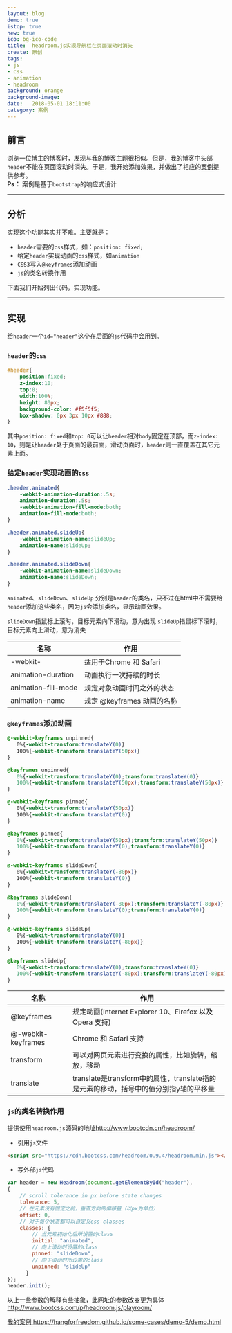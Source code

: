 ```yaml
---
layout: blog
demo: true
istop: true
new: true
ico: bg-ico-code
title:  headroom.js实现导航栏在页面滚动时消失
create: 原创
tags:
- js
- css
- animation
- headroom
background: orange
background-image: 
date:   2018-05-01 18:11:00
category: 案例
---
```


## 前言

浏览一位博主的博客时，发现与我的博客主题很相似。但是，我的博客中头部``header``不能在页面滚动时消失。于是，我开始添加效果，并做出了相应的<a href="https://hangforfreedom.github.io/some-cases/demo-5/demo.html" target="_blank">案例</a>提供参考。  
<strong>Ps：</strong> 案例是基于``bootstrap``的响应式设计

---
## 分析

实现这个功能其实并不难。主要就是：  

- ``header``需要的``css``样式，如：``position: fixed;``
- 给定``header``实现动画的``css``样式，如``animation``
- ``CSS3``写入``@keyframes``添加动画
- ``js``的类名转换作用

下面我们开始列出代码，实现功能。

---
## 实现

给``header``一个``id="header"``这个在后面的``js``代码中会用到。  


### ``header``的``css``

```css
#header{
    position:fixed;
    z-index:10;
    top:0;
    width:100%;
    height: 80px;
    background-color: #f5f5f5;
    box-shadow: 0px 3px 10px #888;
}
```

其中``position: fixed``和``top: 0``可以让``header``相对``body``固定在顶部，而``z-index: 10``，则是让``header``处于页面的最前面，滑动页面时，``header``则一直覆盖在其它元素上面。


### 给定``header``实现动画的``css``

```css
.header.animated{
    -webkit-animation-duration:.5s;
    animation-duration:.5s;
    -webkit-animation-fill-mode:both;
    animation-fill-mode:both;
}

.header.animated.slideUp{
    -webkit-animation-name:slideUp;
    animation-name:slideUp;
}

.header.animated.slideDown{
    -webkit-animation-name:slideDown;
    animation-name:slideDown;
}
```

``animated``、``slideDown``、``slideUp`` 分别是``header``的类名，只不过在html中不需要给``header``添加这些类名，因为``js``会添加类名，显示动画效果。

``slideDown``指鼠标上滚时，目标元素向下滑动，意为出现
``slideUp``指鼠标下滚时，目标元素向上滑动，意为消失

|         名称        |            作用            |
|---------------------|----------------------------|
| -webkit-            | 适用于Chrome 和 Safari     |
| animation-duration  | 动画执行一次持续的时长     |
| animation-fill-mode | 规定对象动画时间之外的状态 |
| animation-name      | 规定 @keyframes 动画的名称 |


### ``@keyframes``添加动画

 ```css
@-webkit-keyframes unpinned{
    0%{-webkit-transform:translateY(0)}
    100%{-webkit-transform:translateY(50px)}
}

@keyframes unpinned{
    0%{-webkit-transform:translateY(0);transform:translateY(0)}
    100%{-webkit-transform:translateY(50px);transform:translateY(50px)}
}

@-webkit-keyframes pinned{
    0%{-webkit-transform:translateY(50px)}
    100%{-webkit-transform:translateY(0)}
}

@keyframes pinned{
    0%{-webkit-transform:translateY(50px);transform:translateY(50px)}
    100%{-webkit-transform:translateY(0);transform:translateY(0)}
}

@-webkit-keyframes slideDown{
    0%{-webkit-transform:translateY(-80px)}
    100%{-webkit-transform:translateY(0)}
}

@keyframes slideDown{
    0%{-webkit-transform:translateY(-80px);transform:translateY(-80px)}
    100%{-webkit-transform:translateY(0);transform:translateY(0)}
}

@-webkit-keyframes slideUp{
    0%{-webkit-transform:translateY(0)}
    100%{-webkit-transform:translateY(-80px)}
}

@keyframes slideUp{
    0%{-webkit-transform:translateY(0);transform:translateY(0)}
    100%{-webkit-transform:translateY(-80px);transform:translateY(-80px)}
}
 ```

|        名称        |                                         作用                                         |
|--------------------|--------------------------------------------------------------------------------------|
| @keyframes         | 规定动画(Internet Explorer 10、Firefox 以及 Opera 支持)                              |
| @-webkit-keyframes | Chrome 和 Safari 支持                                                                |
| transform          | 可以对网页元素进行变换的属性，比如旋转，缩放，移动                                   |
| translate          | translate是transform中的属性，translate指的是元素的移动，括号中的值分别指y轴的平移量 |


### ``js``的类名转换作用

提供使用``headroom.js``源码的地址<a href="http://www.bootcdn.cn/headroom/" target="_blank">http://www.bootcdn.cn/headroom/</a>  

 - 引用``js``文件

```html
<script src="https://cdn.bootcss.com/headroom/0.9.4/headroom.min.js"></script>
```

 - 写外部``js``代码

```js
var header = new Headroom(document.getElementById("header"),
{
    // scroll tolerance in px before state changes
    tolerance: 5,
    // 在元素没有固定之前，垂直方向的偏移量（以px为单位）
    offset: 0,
    // 对于每个状态都可以自定义css classes 
    classes: {
        // 当元素初始化后所设置的class
        initial: "animated",
        // 向上滚动时设置的class
        pinned: "slideDown",
        // 向下滚动时所设置的class
        unpinned: "slideUp"
      }
});
header.init();
```

以上一些参数的解释有些抽象，此网址的参数改变更为具体<a href="http://www.bootcss.com/p/headroom.js/playroom/" target="_blank">http://www.bootcss.com/p/headroom.js/playroom/</a>

<a href="https://hangforfreedom.github.io/some-cases/demo-5/demo.html" target="_blank">我的案例 https://hangforfreedom.github.io/some-cases/demo-5/demo.html</a>